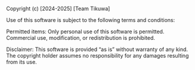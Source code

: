 Copyright (c) [2024-2025] [Team Tikuwa]

Use of this software is subject to the following terms and conditions:

Permitted items:
Only personal use of this software is permitted. Commercial use, modification, or redistribution is prohibited.

Disclaimer:
This software is provided “as is” without warranty of any kind. The copyright holder assumes no responsibility for any damages resulting from its use.
